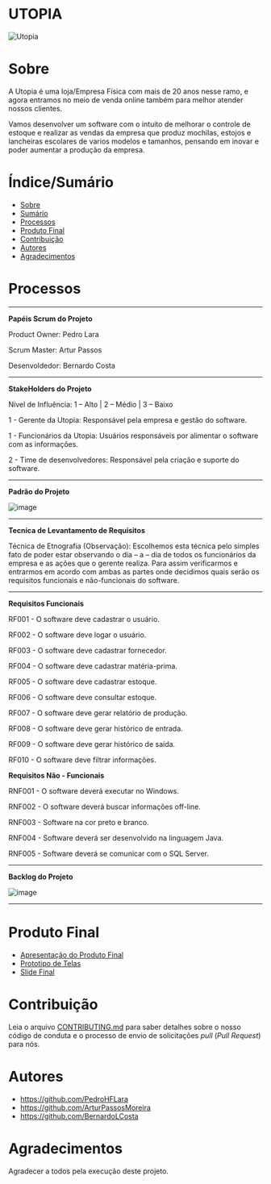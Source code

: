 # UTOPIA

![Utopia](https://static.wixstatic.com/media/e34e08_819ebf64a155463991936ed23574846d~mv2.png/v1/crop/x_4,y_0,w_294,h_301/fill/w_412,h_421,al_c,lg_1,q_85,enc_auto/e34e08_819ebf64a155463991936ed23574846d~mv2.png)

# Sobre 

A Utopia é uma loja/Empresa Física com mais de 20 anos nesse ramo, e agora entramos no meio de venda online também para melhor atender nossos clientes. 

Vamos desenvolver um software com o intuito de melhorar o controle de estoque e realizar as vendas da empresa que produz mochilas, estojos e lancheiras escolares de varios modelos e tamanhos, pensando em inovar e poder aumentar a produção da empresa.

# Índice/Sumário

* [Sobre](#sobre-o-projeto)
* [Sumário](#índice/sumário)
* [Processos](#processos)
* [Produto Final](#produto-final)
* [Contribuição](#contribuição)
* [Autores](#autores)
* [Agradecimentos](#agradecimentos)

# Processos

--------------------------------------------------------------------------------------------------------

**Papéis Scrum do Projeto**

Product Owner: Pedro Lara

Scrum Master: Artur Passos

Desenvoldedor: Bernardo Costa

--------------------------------------------------------------------------------------------------------

**StakeHolders do Projeto**

Nível de Influência: 1 – Alto | 2 – Médio | 3 – Baixo

1 - Gerente da Utopia: Responsável pela empresa e gestão do software.

1 - Funcionários da Utopia: Usuários responsáveis por alimentar o software com as informações.

2 - Time de desenvolvedores: Responsável pela criação e suporte do software.

--------------------------------------------------------------------------------------------------------

**Padrão do Projeto**

![image](https://github.com/PedroHFLara/Utopia_2023/assets/103151820/03fee67e-2971-4639-a2f8-3e202aa28a40.png)

--------------------------------------------------------------------------------------------------------

**Tecnica de Levantamento de Requisitos**

Técnica de Etnografia (Observação): Escolhemos esta técnica pelo simples fato de poder estar observando o dia – a – dia de todos os funcionários da empresa e as ações que o gerente realiza. Para assim verificarmos e entrarmos em acordo com ambas as partes onde decidimos quais serão os requisitos funcionais e não-funcionais do software.

--------------------------------------------------------------------------------------------------------

**Requisitos Funcionais**

RF001 - O software deve cadastrar o usuário.

RF002 - O software deve logar o usuário.

RF003 - O software deve cadastrar fornecedor.

RF004 - O software deve cadastrar matéria-prima.

RF005 - O software deve cadastrar estoque.

RF006 - O software deve consultar estoque.

RF007 - O software deve gerar relatório de produção.

RF008 - O software deve gerar histórico de entrada.

RF009 - O software deve gerar histórico de saída.

RF010 - O software deve filtrar informações.

**Requisitos Não - Funcionais**

RNF001 - O software deverá executar no Windows.

RNF002 - O software deverá buscar informações off-line.

RNF003 - Software na cor preto e branco.

RNF004 - Software deverá ser desenvolvido na linguagem Java.

RNF005 - Software deverá se comunicar com o SQL Server. 

--------------------------------------------------------------------------------------------------------

**Backlog do Projeto**

![image](https://github.com/PedroHFLara/Utopia_2023/assets/103151820/5ec6b01a-37bf-4a14-96b4-f53ebe674b74.png)

--------------------------------------------------------------------------------------------------------

# Produto Final

* [Apresentação do Produto Final](https://drive.google.com/file/d/16-SxdPGg7LKmfHeY3CFrzrHkMJRqP4XZ/view?usp=sharing)
* [Prototipo de Telas](https://drive.google.com/file/d/1jh0NIShlvGXhVGvCl5Srpg2diF4maN12/view?usp=sharing)
* [Slide Final](./Utopia.pdf)

# Contribuição

Leia o arquivo [CONTRIBUTING.md](CONTRIBUTING.md) para saber detalhes sobre o nosso código de conduta e o processo de envio de solicitações *pull* (*Pull Request*) 
para nós.

# Autores

* https://github.com/PedroHFLara
* https://github.com/ArturPassosMoreira
* https://github.com/BernardoLCosta

# Agradecimentos

Agradecer a todos pela execução deste projeto.
